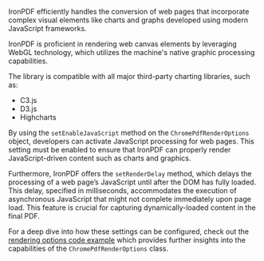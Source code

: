 IronPDF efficiently handles the conversion of web pages that incorporate complex visual elements like charts and graphs developed using modern JavaScript frameworks.

IronPDF is proficient in rendering web canvas elements by leveraging WebGL technology, which utilizes the machine's native graphic processing capabilities.

The library is compatible with all major third-party charting libraries, such as:

- C3.js
- D3.js
- Highcharts

By using the `setEnableJavaScript` method on the `ChromePdfRenderOptions` object, developers can activate JavaScript processing for web pages. This setting must be enabled to ensure that IronPDF can properly render JavaScript-driven content such as charts and graphics.

Furthermore, IronPDF offers the `setRenderDelay` method, which delays the processing of a web page’s JavaScript until after the DOM has fully loaded. This delay, specified in milliseconds, accommodates the execution of asynchronous JavaScript that might not complete immediately upon page load. This feature is crucial for capturing dynamically-loaded content in the final PDF.

For a deep dive into how these settings can be configured, check out the [rendering options code example](https://ironpdf.com/java/examples/js-charts-to-pdf/) which provides further insights into the capabilities of the `ChromePdfRenderOptions` class.